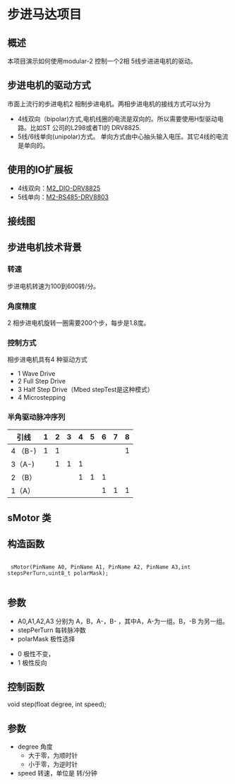 # 步进马达项目
## 概述
本项目演示如何使用modular-2 控制一个2相 5线步进进电机的驱动。 
## 步进电机的驱动方式
市面上流行的步进电机2 相制步进电机。两相步进电机的接线方式可以分为
+ 4线双向（bipolar)方式,电机线圈的电流是双向的。所以需要使用H型驱动电路。比如ST 公司的L298或者TI的 DRV8825.
+ 5线/6线单向(unipolar)方式。 单向方式由中心抽头输入电压。其它4线的电流是单向的。 
## 使用的IO扩展板
- 4线双向：[M2_DIO-DRV8825](https://github.com/modular2/modular-2/blob/master/hardware/M2-RS485-DRV8825.md)
- 5线单向：[M2-RS485-DRV8803](https://github.com/modular2/modular-2/blob/master/hardware/M2-RS485-DRV8803.md)
## 接线图
## 步进电机技术背景
### 转速
步进电机转速为100到600转/分。
### 角度精度
 2 相步进电机旋转一圈需要200个步，每步是1.8度。
### 控制方式
 相步进电机具有4 种驱动方式  
- 1 Wave Drive 
- 2 Full Step Drive 
- 3 Half Step Drive（Mbed stepTest是这种模式） 
- 4 Microstepping 
### 半角驱动脉冲序列
|  引线   |  1  |  2  |  3  |  4  |  5  |  6  | 7  |  8  |
|--------|-----|-----|-----|-----|-----|-----|----|------|
| 4 （B-)|  1  |  1  |     |     |     |     |    |  1   |
| 3（A-) |     |  1  |  1  |  1  |     |     |    |      |
| 2 （B）|     |     |     |  1  |  1  |  1  |    |      |
| 1（A） |     |     |     |     |     |  1  |  1  |  1  |  

## sMotor 类

构造函数 
----

<p><code>
 sMotor(PinName A0, PinName A1, PinName A2, PinName A3,int stepsPerTurn,uint8_t polarMask); 
 </code></p> 

 参数
-----

  +  A0,A1,A2,A3 分别为 A，B，A-，B- ，其中A，A-为一组。B，-B 为另一组。
  +  stepPerTurn 每转脉冲数
  + polarMask 极性选择
   - 0 极性不变，
   - 1 极性反向

控制函数
----
void step(float degree, int speed);

参数
---
+ degree  角度
  + 大于零，为顺时针
  + 小于零，为逆时针
+ speed 转速，单位是 转/分钟







